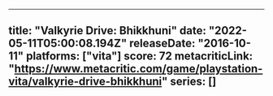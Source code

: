 
---
title: "Valkyrie Drive: Bhikkhuni"
date: "2022-05-11T05:00:08.194Z"
releaseDate: "2016-10-11"
platforms: ["vita"]
score: 72
metacriticLink: "https://www.metacritic.com/game/playstation-vita/valkyrie-drive-bhikkhuni"
series: []
---
